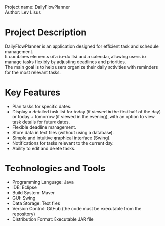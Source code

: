 Project name: DailyFlowPlanner  
Author:  Lev Lisus  

# Project Description
DailyFlowPlanner is an application designed for efficient task and schedule management.  
It combines elements of a to-do list and a calendar, allowing users to manage tasks flexibly by adjusting deadlines and priorities.  
The main goal is to help users organize their daily activities with reminders for the most relevant tasks.  

# Key Features  
- Plan tasks for specific dates.  
- Display a detailed task list for today (if viewed in the first half of the day) or today + tomorrow (if viewed in the evening), with an option to view task details for future dates.    
- Flexible deadline management.  
- Store data in text files (without using a database).  
- Simple and intuitive graphical interface (Swing).  
- Notifications for tasks relevant to the current day.  
- Ability to edit and delete tasks.  

# Technologies and Tools  
- Programming Language: Java  
- IDE: Eclipse  
- Build System: Maven  
- GUI: Swing  
- Data Storage: Text files  
- Version Control: GitHub (the code must be executable from the repository)  
- Distribution Format: Executable JAR file  
